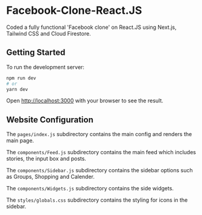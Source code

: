 # Facebook-Clone-React.JS
Coded a fully functional 'Facebook clone' on React.JS using Next.js, Tailwind CSS and Cloud Firestore.

## Getting Started

To run the development server:

```bash
npm run dev
# or
yarn dev
```

Open [http://localhost:3000](http://localhost:3000) with your browser to see the result.

## Website Configuration

The `pages/index.js` subdirectory contains the main config and renders the main page.

The `components/Feed.js` subdirectory contains the main feed which includes stories, the input box and posts.

The `components/Sidebar.js` subdirectory contains the sidebar options such as Groups, Shopping and Calender.

The `components/Widgets.js` subdirectory contains the side widgets.

The `styles/globals.css` subdirectory contains the styling for icons in the sidebar.


